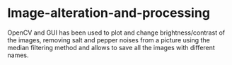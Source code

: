 # Image-alteration-and-processing

OpenCV and GUI has been used to plot and change brightness/contrast of the images, removing salt and pepper noises from a picture using the median filtering method and allows to save all the images with different names.



